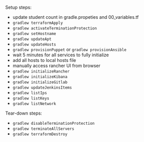 
Setup steps:

- update student count in gradle.propeties and 00_variables.tf
- `gradlew terraformApply`
- `gradlew activateTerminationProtection`
- `gradlew setHostname`
- `gradlew updateApt`
- `gradlew updateHosts`
- `gradlew provisionPuppet` or `gradlew provisionAnsible`  
- wait 5 minutes for all services to fully initialize 
- add all hosts to local hosts file
- manually access rancher UI from browser
- `gradlew initializeRancher`
- `gradlew initializeKibana`
- `gradlew initializeGitlab`
- `gradlew updateJenkinsItems`
- `gradlew listIps`
- `gradlew listKeys`
- `gradlew listNetwork`

Tear-down steps:

- `gradlew disableTerminationProtection`
- `gradlew terminateAllServers`
- `gradlew terraformDestroy`
